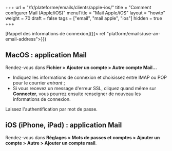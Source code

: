 +++
url = "/fr/plateforme/emails/clients/apple-ios/"
title = "Comment configurer Mail (Apple/iOS)"
menuTitle = "Mail Apple/iOS"
layout = "howto"
weight = 70
draft = false
tags = ["email", "mail apple", "ios"]
hidden = true
+++

[Rappel des informations de connexion]({{< ref "platform/emails/use-an-email-address">}})

## MacOS : application Mail

Rendez-vous dans **Fichier > Ajouter un compte > Autre compte Mail...**

- Indiquez les informations de connexion et choisissez entre IMAP ou POP pour le courrier _entrant_ ;
- Si vous recevez un message d'erreur SSL, cliquez quand même sur **Connecter**, vous pourrez ensuite renseigner de nouveau les informations de connexion.

Laissez l'authentification par mot de passe.

## iOS (iPhone, iPad) : application Mail

Rendez-vous dans **Réglages > Mots de passes et comptes > Ajouter un compte > Autre > Ajouter un compte mail**.
